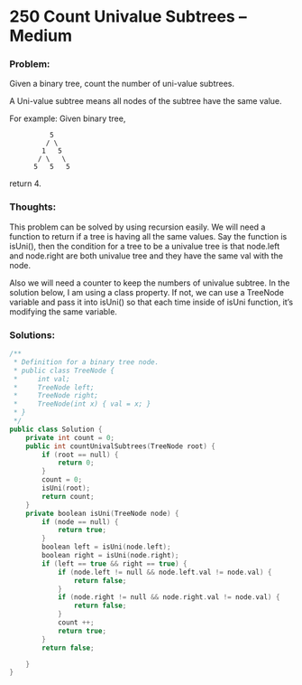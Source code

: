 # 250 Count Univalue Subtrees – Medium

### Problem:

Given a binary tree, count the number of uni-value subtrees.

A Uni-value subtree means all nodes of the subtree have the same value.

For example:
Given binary tree,

              5
             / \
            1   5
           / \   \
          5   5   5
return 4.

### Thoughts:

This problem can be solved by using recursion easily.
We will need a function to return if a tree is having all the same values. Say the function is isUni(), then the condition for a tree to be a univalue tree is that node.left and node.right are both univalue tree and they have the same val with the node.

Also we will need a counter to keep the numbers of univalue subtree. In the solution below, I am using a class property. If not, we can use a TreeNode variable and pass it into isUni() so that each time inside of isUni function, it’s modifying the same variable.

### Solutions:

```cpp
/**
 * Definition for a binary tree node.
 * public class TreeNode {
 *     int val;
 *     TreeNode left;
 *     TreeNode right;
 *     TreeNode(int x) { val = x; }
 * }
 */
public class Solution {
    private int count = 0;
    public int countUnivalSubtrees(TreeNode root) {
        if (root == null) {
            return 0;
        }
        count = 0;
        isUni(root);
        return count;
    }
    private boolean isUni(TreeNode node) {
        if (node == null) {
            return true;
        }
        boolean left = isUni(node.left);
        boolean right = isUni(node.right);
        if (left == true && right == true) {
            if (node.left != null && node.left.val != node.val) {
                return false;
            }
            if (node.right != null && node.right.val != node.val) {
                return false;
            }
            count ++;
            return true;
        }
        return false;

    }
}
```
